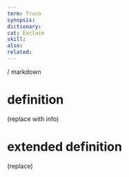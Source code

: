 ```yaml
---
term: Truco
synopsis:
dictionary:
cat: Exclaim
skill: 
also: 
related: 
---
```

/ 
  markdown
  # definition
  (replace with info)
  # extended definition
  (replace)
